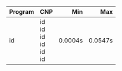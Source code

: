 Program | CNP | Min | Max
--- | --- | ---: | ---:
id | id<br/>id<br/>id<br/>id<br/>id<br/>id | 0.0004s | 0.0547s
